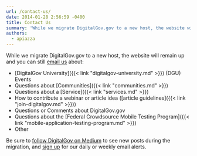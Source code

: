 ```yaml
---
url: /contact-us/
date: 2014-01-28 2:56:59 -0400
title: Contact Us
summary: 'While we migrate DigitalGov.gov to a new host, the website will remain up and you can still email us about: DigitalGov University (DGU) Events Questions about Communities Questions about a Service How to contribute a webinar or article idea (article guidelines) Questions or Comments about DigitalGov.gov Questions about the Federal Crowdsource Mobile Testing Program Other'
authors:
  - apiazza
---
```


While we migrate DigitalGov.gov to a new host, the website will remain up and you can still [email us](mailto:digitalgov@gsa.gov) about:

  * [DigitalGov University]({{< link "digitalgov-university.md" >}}) (DGU) Events
  * Questions about [Communities]({{< link "communities.md" >}})
  * Questions about a [Service]({{< link "services.md" >}})
  * How to contribute a webinar or article idea ([article guidelines]({{< link "join-digitalgov.md" >}}))
  * Questions or Comments about DigitalGov.gov
  * Questions about the [Federal Crowdsource Mobile Testing Program]({{< link "mobile-application-testing-program.md" >}})
  * Other

Be sure to [follow DigitalGov on Medium](https://medium.com/@DigitalGov) to see new posts during the migration, and [sign up](http://connect.digitalgov.gov/subscribe) for our daily or weekly email alerts.
